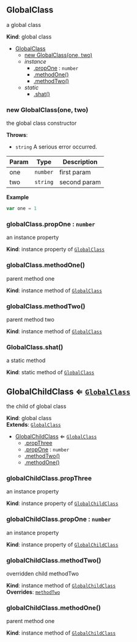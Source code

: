 <a name="GlobalClass"></a>

## GlobalClass
a global class

**Kind**: global class  

* [GlobalClass](#GlobalClass)
    * [new GlobalClass(one, two)](#new_GlobalClass_new)
    * _instance_
        * [.propOne](#GlobalClass+propOne) : <code>number</code>
        * [.methodOne()](#GlobalClass+methodOne)
        * [.methodTwo()](#GlobalClass+methodTwo)
    * _static_
        * [.shat()](#GlobalClass.shat)

<a name="new_GlobalClass_new"></a>

### new GlobalClass(one, two)
the global class constructor

**Throws**:

- <code>string</code> A serious error occurred.


| Param | Type | Description |
| --- | --- | --- |
| one | <code>number</code> | first param |
| two | <code>string</code> | second param |

**Example**  
```js
var one = 1
```
<a name="GlobalClass+propOne"></a>

### globalClass.propOne : <code>number</code>
an instance property

**Kind**: instance property of <code>[GlobalClass](#GlobalClass)</code>  
<a name="GlobalClass+methodOne"></a>

### globalClass.methodOne()
parent method one

**Kind**: instance method of <code>[GlobalClass](#GlobalClass)</code>  
<a name="GlobalClass+methodTwo"></a>

### globalClass.methodTwo()
parent method two

**Kind**: instance method of <code>[GlobalClass](#GlobalClass)</code>  
<a name="GlobalClass.shat"></a>

### GlobalClass.shat()
a static method

**Kind**: static method of <code>[GlobalClass](#GlobalClass)</code>  
<a name="GlobalChildClass"></a>

## GlobalChildClass ⇐ <code>[GlobalClass](#GlobalClass)</code>
the child of global class

**Kind**: global class  
**Extends**: <code>[GlobalClass](#GlobalClass)</code>  

* [GlobalChildClass](#GlobalChildClass) ⇐ <code>[GlobalClass](#GlobalClass)</code>
    * [.propThree](#GlobalChildClass+propThree)
    * [.propOne](#GlobalClass+propOne) : <code>number</code>
    * [.methodTwo()](#GlobalChildClass+methodTwo)
    * [.methodOne()](#GlobalClass+methodOne)

<a name="GlobalChildClass+propThree"></a>

### globalChildClass.propThree
an instance property

**Kind**: instance property of <code>[GlobalChildClass](#GlobalChildClass)</code>  
<a name="GlobalClass+propOne"></a>

### globalChildClass.propOne : <code>number</code>
an instance property

**Kind**: instance property of <code>[GlobalChildClass](#GlobalChildClass)</code>  
<a name="GlobalChildClass+methodTwo"></a>

### globalChildClass.methodTwo()
overridden child methodTwo

**Kind**: instance method of <code>[GlobalChildClass](#GlobalChildClass)</code>  
**Overrides**: <code>[methodTwo](#GlobalClass+methodTwo)</code>  
<a name="GlobalClass+methodOne"></a>

### globalChildClass.methodOne()
parent method one

**Kind**: instance method of <code>[GlobalChildClass](#GlobalChildClass)</code>  
